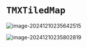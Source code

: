 # `TMXTiledMap`

![image-20241210235642515](/home/yik/.config/Typora/typora-user-images/image-20241210235642515.png)

![image-20241210235802819](/home/yik/.config/Typora/typora-user-images/image-20241210235802819.png)